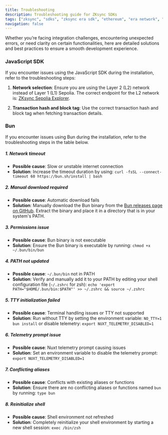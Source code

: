 ```yaml
---
title: Troubleshooting
description: Troubleshooting guide for ZKsync SDKs
tags: ["zksync", "sdks", "zksync era sdk", "ethereum", "era network", "troubleshooting"]
navigation: false
---
```


Whether you’re facing integration challenges, encountering unexpected errors, or need clarity on certain
functionalities, here are detailed solutions and best practices to ensure a smooth development experience.

### JavaScript SDK

If you encounter issues using the JavaScript SDK during the installation, refer to the troubleshooting steps:

1. **Network selection**: Ensure you are using the Layer 2 (L2) network instead of Layer 1 (L1) Sepolia. The
correct endpoint for the L2 network is: [ZKsync Sepolia Explorer](%%zk_testnet_block_explorer_url%%/).

2. **Transaction hash and block tag**: Use the correct transaction hash and block tag when fetching transaction details.

### Bun

If you encounter issues using Bun during the installation, refer to the troubleshooting steps in the table below.

##### 1. Network timeout

- **Possible cause**: Slow or unstable internet connection
- **Solution**: Increase the timeout duration by using: `curl -fsSL --connect-timeout 60 https://bun.sh/install | bash`

##### 2. Manual download required

- **Possible cause**: Automatic download fails
- **Solution**: Manually download the Bun binary from
the [Bun releases page on GitHub](https://github.com/oven-sh/bun/releases/latest). Extract the binary and place it in a
directory that is in your system's PATH.

##### 3. Permissions issue

- **Possible cause**: Bun binary is not executable
- **Solution**: Ensure the Bun binary is executable by running: `chmod +x ~/.bun/bin/bun`

##### 4. PATH not updated

- **Possible cause**: `~/.bun/bin` not in PATH
- **Solution**: Verify and manually add it to your PATH by editing your shell configuration
file (`~/.zshrc` for zsh): `echo 'export PATH="$HOME/.bun/bin:$PATH"' >> ~/.zshrc && source ~/.zshrc`

##### 5. TTY initialization failed

- **Possible cause**: Terminal handling issues or TTY not supported
- **Solution**: Run without TTY by setting the environment variable: `NO_TTY=1 bun install` or disable
telemetry: `export NUXT_TELEMETRY_DISABLED=1`

##### 6. Telemetry prompt issue

- **Possible cause**: Nuxt telemetry prompt causing issues
- **Solution**: Set an environment variable to disable the telemetry prompt: `export NUXT_TELEMETRY_DISABLED=1`

##### 7. Conflicting aliases

- **Possible cause**: Conflicts with existing aliases or functions
- **Solution**: Ensure there are no conflicting aliases or functions named `bun` by running: `type bun`

##### 8. Reinitialize shell

- **Possible cause**: Shell environment not refreshed
- **Solution**: Completely reinitialize your shell environment by starting a new shell session: `exec /bin/zsh`
